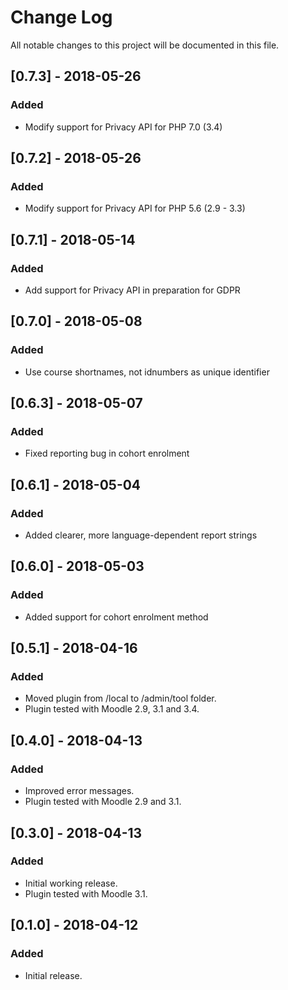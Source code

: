 # Change Log
All notable changes to this project will be documented in this file.

## [0.7.3] - 2018-05-26
### Added
- Modify support for Privacy API for PHP 7.0 (3.4)

## [0.7.2] - 2018-05-26
### Added
- Modify support for Privacy API for PHP 5.6 (2.9 - 3.3)

## [0.7.1] - 2018-05-14
### Added
- Add support for Privacy API in preparation for GDPR

## [0.7.0] - 2018-05-08
### Added
- Use course shortnames, not idnumbers as unique identifier

## [0.6.3] - 2018-05-07
### Added
- Fixed reporting bug in cohort enrolment

## [0.6.1] - 2018-05-04
### Added
- Added clearer, more language-dependent report strings

## [0.6.0] - 2018-05-03
### Added
- Added support for cohort enrolment method

## [0.5.1] - 2018-04-16
### Added
- Moved plugin from /local to /admin/tool folder.
- Plugin tested with Moodle 2.9, 3.1 and 3.4.

## [0.4.0] - 2018-04-13
### Added
- Improved error messages.
- Plugin tested with Moodle 2.9 and 3.1.

## [0.3.0] - 2018-04-13
### Added
- Initial working release.
- Plugin tested with Moodle 3.1.

## [0.1.0] - 2018-04-12
### Added
- Initial release.
